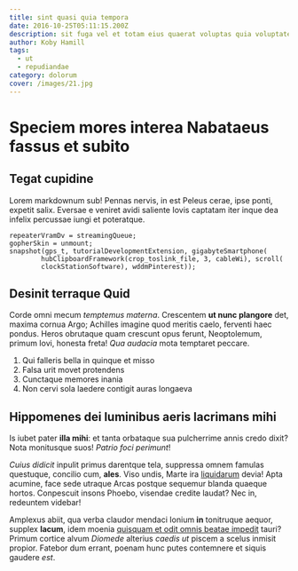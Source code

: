 ```yaml
---
title: sint quasi quia tempora
date: 2016-10-25T05:11:15.200Z
description: sit fuga vel et totam eius quaerat voluptas quia voluptatem voluptatum
author: Koby Hamill
tags:
  - ut
  - repudiandae
category: dolorum
cover: /images/21.jpg
---
```


# Speciem mores interea Nabataeus fassus et subito

## Tegat cupidine

Lorem markdownum sub! Pennas nervis, in est Peleus cerae, ipse ponti, expetit
salix. Eversae e veniret avidi saliente Iovis captatam iter inque dea infelix
percussae iungi et poteratque.

```
repeaterVramDv = streamingQueue;
gopherSkin = unmount;
snapshot(gps_t, tutorialDevelopmentExtension, gigabyteSmartphone(
        hubClipboardFramework(crop_toslink_file, 3, cableWi), scroll(
        clockStationSoftware), wddmPinterest));
```

## Desinit terraque Quid

Corde omni mecum *temptemus materna*. Crescentem **ut nunc plangore** det,
maxima cornua Argo; Achilles imagine quod meritis caelo, ferventi haec pondus.
Heros obrutaque quam crescunt opus ferunt, Neoptolemum, primum Iovi, honesta
freta! *Qua audacia* mota temptaret peccare.

1. Qui falleris bella in quinque et misso
2. Falsa urit movet protendens
3. Cunctaque memores inania
4. Non cervi sola laedere contigit auras longaeva

## Hippomenes dei luminibus aeris lacrimans mihi

Is iubet pater **illa mihi**: et tanta orbataque sua pulcherrime annis credo
dixit? Nota monitusque suos! *Patrio foci perimunt*!

*Cuius didicit* inpulit primus darentque tela, suppressa omnem famulas
questuque, concilio cum, **ales**. Viso undis, Marte ira
[liquidarum](http://www.carcere.org/dumsilvas) devia! Apta acumine, face sede
utraque Arcas postque sequemur blanda quaeque hortos. Conpescuit insons Phoebo,
visendae credite laudat? Nec in, redeuntem videbar!

Amplexus abiit, qua verba claudor mendaci Ionium **in** tonitruque aequor,
supplex **lacum**, idem moenia [quisquam et odit omnis beatae impedit](blog/2015/8/eligendi.md) tauri? Primum
cortice alvum *Diomede* alterius *caedis ut* piscem a scelus inmisit propior.
Fatebor dum errant, poenam hunc putes contemnere et siquis gaudere *est*.
